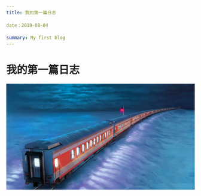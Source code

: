 ```yaml
---
title: 我的第一篇日志

date：2019-08-04

summary: My first blog
---
```


# **我的第一篇日志**



![508518a4ae8e1](../img/blog/508518a4ae8e1.jpg)

